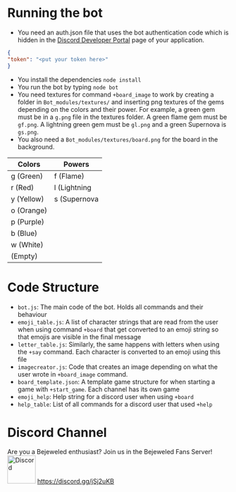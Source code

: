 # Running the bot
- You need an auth.json file that uses the bot authentication code which is hidden in the [Discord Developer Portal](https://discord.com/developers/applications) page of your application. 
```json
{
"token": "<put your token here>"
}
```
- You install the dependencies ```node install```
- You run the bot by typing ```node bot```
- You need textures for command ```+board_image``` to work by creating a folder in ```Bot_modules/textures/``` and inserting png textures of the gems depending on the colors and their power. For example, a green gem must be in a ```g.png``` file in the textures folder. A green flame gem must be ```gf.png```. A lightning green gem must be ```gl.png``` and a green Supernova is ```gs.png```. 
- You also need a ```Bot_modules/textures/board.png``` for the board in the background. 


|Colors|Powers|
|-|-|
|g (Green)|f (Flame)|
|r (Red)|l (Lightning|
|y (Yellow)|s (Supernova|
|o (Orange)|
|p (Purple)|
|b (Blue)|
|w (White)|
|<any> (Empty)

# Code Structure
- ```bot.js```: The main code of the bot. Holds all commands and their behaviour
- ```emoji_table.js```: A list of character strings that are read from the user when using command ```+board``` that get converted to an emoji string so that emojis are visible in the final message
- ```letter_table.js```: Similarly, the same happens with letters when using the ```+say``` command. Each character is converted to an emoji using this file
- ```imagecreator.js```: Code that creates an image depending on what the user wrote in ```+board_image``` command.
- ```board_template.json```: A template game structure for when starting a game with ```+start_game```. Each channel has its own game
- ```emoji_help```: Help string for a discord user when using ```+board```
- ```help_table```: List of all commands for a discord user that used ```+help```

# Discord Channel
Are you a Bejeweled enthusiast? Join us in the Bejeweled Fans Server!
<img src="https://cdn.icon-icons.com/icons2/2108/PNG/512/discord_icon_130958.png" alt="Discord" width="64"/> https://discord.gg/jSj2uKB


